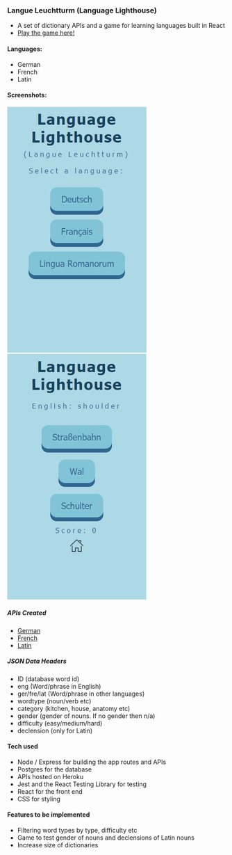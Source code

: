 ### Langue Leuchtturm (Language Lighthouse)
- A set of dictionary APIs and a game for learning languages built in React
- [Play the game here!](http://language-lighthouse.herokuapp.com/)

#### Languages:
- German
- French
- Latin

#### Screenshots:
![home](Screenshots/home.JPG)
![game](Screenshots/german.JPG)

##### APIs Created
- [German](http://language-lighthouse.herokuapp.com/api/german)
- [French](http://language-lighthouse.herokuapp.com/api/french)
- [Latin](http://language-lighthouse.herokuapp.com/api/latin)

##### JSON Data Headers
  - ID (database word id)
  - eng (Word/phrase in English)
  - ger/fre/lat (Word/phrase in other languages)
  - wordtype (noun/verb etc)
  - category (kitchen, house, anatomy etc)
  - gender (gender of nouns.  If no gender then n/a)
  - difficulty (easy/medium/hard)
  - declension (only for Latin)

#### Tech used
- Node / Express for building the app routes and APIs
- Postgres for the database
- APIs hosted on Heroku
- Jest and the React Testing Library for testing
- React for the front end
- CSS for styling

#### Features to be implemented
- Filtering word types by type, difficulty etc
- Game to test gender of nouns and declensions of Latin nouns
- Increase size of dictionaries

